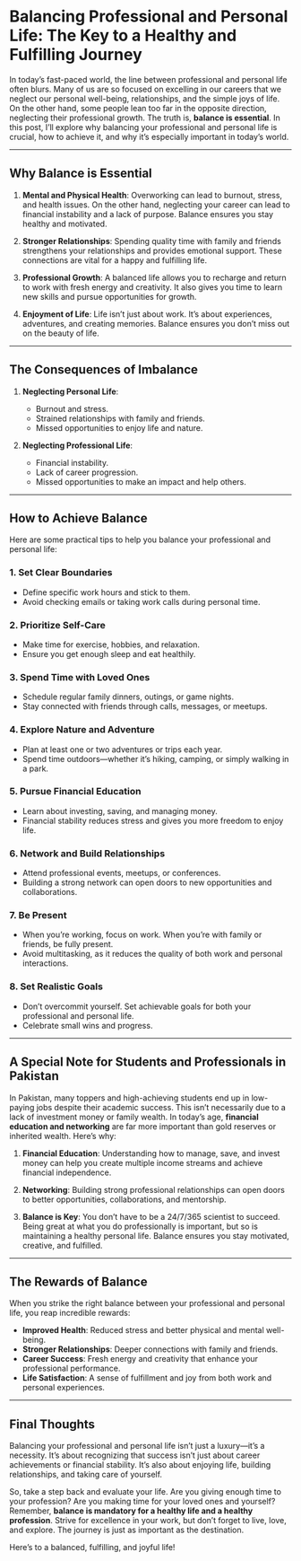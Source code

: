 # Balancing Professional and Personal Life: The Key to a Healthy and Fulfilling Journey

In today’s fast-paced world, the line between professional and personal life often blurs. Many of us are so focused on excelling in our careers that we neglect our personal well-being, relationships, and the simple joys of life. On the other hand, some people lean too far in the opposite direction, neglecting their professional growth. The truth is, **balance is essential**. In this post, I’ll explore why balancing your professional and personal life is crucial, how to achieve it, and why it’s especially important in today’s world.

---

## Why Balance is Essential

1. **Mental and Physical Health**: Overworking can lead to burnout, stress, and health issues. On the other hand, neglecting your career can lead to financial instability and a lack of purpose. Balance ensures you stay healthy and motivated.

2. **Stronger Relationships**: Spending quality time with family and friends strengthens your relationships and provides emotional support. These connections are vital for a happy and fulfilling life.

3. **Professional Growth**: A balanced life allows you to recharge and return to work with fresh energy and creativity. It also gives you time to learn new skills and pursue opportunities for growth.

4. **Enjoyment of Life**: Life isn’t just about work. It’s about experiences, adventures, and creating memories. Balance ensures you don’t miss out on the beauty of life.

---

## The Consequences of Imbalance

1. **Neglecting Personal Life**:
   - Burnout and stress.
   - Strained relationships with family and friends.
   - Missed opportunities to enjoy life and nature.

2. **Neglecting Professional Life**:
   - Financial instability.
   - Lack of career progression.
   - Missed opportunities to make an impact and help others.

---

## How to Achieve Balance

Here are some practical tips to help you balance your professional and personal life:

### 1. **Set Clear Boundaries**
   - Define specific work hours and stick to them.
   - Avoid checking emails or taking work calls during personal time.

### 2. **Prioritize Self-Care**
   - Make time for exercise, hobbies, and relaxation.
   - Ensure you get enough sleep and eat healthily.

### 3. **Spend Time with Loved Ones**
   - Schedule regular family dinners, outings, or game nights.
   - Stay connected with friends through calls, messages, or meetups.

### 4. **Explore Nature and Adventure**
   - Plan at least one or two adventures or trips each year.
   - Spend time outdoors—whether it’s hiking, camping, or simply walking in a park.

### 5. **Pursue Financial Education**
   - Learn about investing, saving, and managing money.
   - Financial stability reduces stress and gives you more freedom to enjoy life.

### 6. **Network and Build Relationships**
   - Attend professional events, meetups, or conferences.
   - Building a strong network can open doors to new opportunities and collaborations.

### 7. **Be Present**
   - When you’re working, focus on work. When you’re with family or friends, be fully present.
   - Avoid multitasking, as it reduces the quality of both work and personal interactions.

### 8. **Set Realistic Goals**
   - Don’t overcommit yourself. Set achievable goals for both your professional and personal life.
   - Celebrate small wins and progress.

---

## A Special Note for Students and Professionals in Pakistan

In Pakistan, many toppers and high-achieving students end up in low-paying jobs despite their academic success. This isn’t necessarily due to a lack of investment money or family wealth. In today’s age, **financial education and networking** are far more important than gold reserves or inherited wealth. Here’s why:

1. **Financial Education**: Understanding how to manage, save, and invest money can help you create multiple income streams and achieve financial independence.

2. **Networking**: Building strong professional relationships can open doors to better opportunities, collaborations, and mentorship.

3. **Balance is Key**: You don’t have to be a 24/7/365 scientist to succeed. Being great at what you do professionally is important, but so is maintaining a healthy personal life. Balance ensures you stay motivated, creative, and fulfilled.

---

## The Rewards of Balance

When you strike the right balance between your professional and personal life, you reap incredible rewards:
- **Improved Health**: Reduced stress and better physical and mental well-being.
- **Stronger Relationships**: Deeper connections with family and friends.
- **Career Success**: Fresh energy and creativity that enhance your professional performance.
- **Life Satisfaction**: A sense of fulfillment and joy from both work and personal experiences.

---

## Final Thoughts

Balancing your professional and personal life isn’t just a luxury—it’s a necessity. It’s about recognizing that success isn’t just about career achievements or financial stability. It’s also about enjoying life, building relationships, and taking care of yourself.

So, take a step back and evaluate your life. Are you giving enough time to your profession? Are you making time for your loved ones and yourself? Remember, **balance is mandatory for a healthy life and a healthy profession**. Strive for excellence in your work, but don’t forget to live, love, and explore. The journey is just as important as the destination.

Here’s to a balanced, fulfilling, and joyful life!